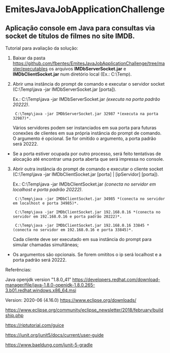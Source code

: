 # EmitesJavaJobApplicationChallenge
## Aplicação console em Java para consultas via socket de títulos de filmes no site IMDB.

Tutorial para avaliação da solução:

1) Baixar da pasta https://github.com/fbentes/EmitesJavaJobApplicationChallenge/tree/master/executables os arquivos **IMDbServerSocket.jar** e **IMDbClientSocket.jar** num diretório local (Ex.: C:\Temp).

2) Abrir uma instância do prompt de comando e executar o servidor socket (C:\Temp\java -jar IMDbServerSocket.jar [porta]). 

   Ex.: C:\Temp\java -jar IMDbServerSocket.jar  *(executa na porta padrão 20222)*.
        
        C:\Temp\java -jar IMDbServerSocket.jar 32987 *(executa na porta 32987)*.
        
   Vários servidores podem ser instanciados em sua porta para futuras conexões de clientes em sua própria instância do prompt de comando.
   O argumento é opcional. Se for omitido o argumento, a porta padrão será 20222.    

*    Se a porta estiver ocupada por outro processo, será feito tentativas de alocação até encontrar uma porta aberta que será impressa no console.

3) Abrir outra instância do prompt de comando e executar o cliente socket (C:\Temp\java -jar IMDbClientSocket.jar [porta] | [ipServidor] [porta]). 

   Ex.: C:\Temp\java -jar IMDbClientSocket.jar  *(conecta no servidor em localhost e porta padrão 20222)*.
   
        C:\Temp\java -jar IMDbClientSocket.jar 34985 *(conecta no servidor em localhost e porta 34985)*.
   
        C:\Temp\java -jar IMDbClientSocket.jar 192.168.0.16 *(conecta no servidor em 192.168.0.16 e porta padrão 20222)*.
        
        C:\Temp\java -jar IMDbClientSocket.jar 192.168.0.16 33845 *(conecta no servidor em 192.168.0.16 e porta 33845)*.
        
   Cada cliente deve ser executado em sua instância do prompt para simular chamadas simultâneas;

*    Os argumentos são opcionais. Se forem omititos o ip será localhost e a porta padrão será 20222.
   

Referências:

Java openjdk version "1.8.0_41"
https://developers.redhat.com/download-manager/file/java-1.8.0-openjdk-1.8.0.265-3.b01.redhat.windows.x86_64.msi

Version: 2020-06 (4.16.0)
https://www.eclipse.org/downloads/  

https://www.eclipse.org/community/eclipse_newsletter/2018/february/buildship.php

https://riptutorial.com/guice

https://junit.org/junit5/docs/current/user-guide

https://www.baeldung.com/junit-5-gradle
